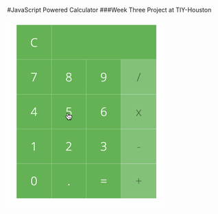 #JavaScript Powered Calculator
###Week Three Project at TIY-Houston

![Animated Example](https://github.com/Xiupan/WeekThreeProject/blob/master/layout-animated.gif)
